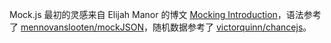 Mock.js 最初的灵感来自 Elijah Manor 的博文 [Mocking Introduction](http://www.elijahmanor.com/angry-birds-of-javascript-green-bird-mocking/)，语法参考了 [mennovanslooten/mockJSON](https://github.com/mennovanslooten/mockJSON)，随机数据参考了 [victorquinn/chancejs](http://chancejs.com/)。

<!-- 
This library is loosely inspired by Elijah Manor's post **[Mocking Introduction](http://www.elijahmanor.com/2013/04/angry-birds-of-javascript-green-bird.html)**, it's syntax is inspired by **[mennovanslooten/mockJSON](https://github.com/mennovanslooten/mockJSON)**, and the random data ganerator is ispired by **[victorquinn/chancejs](http://chancejs.com/)**.
 -->
